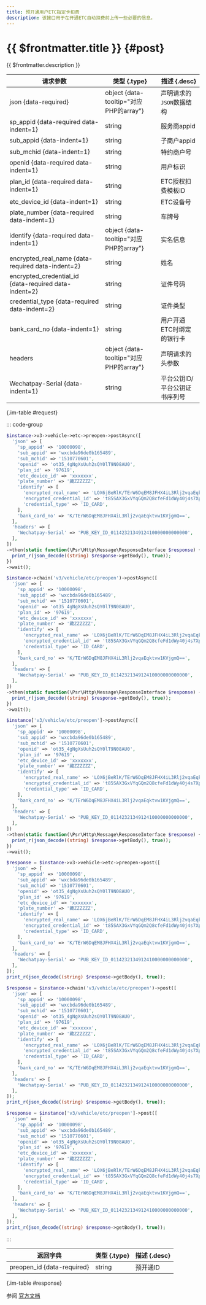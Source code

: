 ```yaml
---
title: 预开通用户ETC指定卡扣费
description: 该接口用于在开通ETC自动扣费前上传一些必要的信息。
---
```


# {{ $frontmatter.title }} {#post}

{{ $frontmatter.description }}

| 请求参数 | 类型 {.type} | 描述 {.desc}
| --- | --- | ---
| json {data-required} | object {data-tooltip="对应PHP的array"} | 声明请求的`JSON`数据结构
| sp_appid {data-required data-indent=1} | string | 服务商appid
| sub_appid {data-indent=1} | string | 子商户appid
| sub_mchid {data-indent=1} | string | 特约商户号
| openid {data-required data-indent=1} | string | 用户标识
| plan_id {data-required data-indent=1} | string | ETC授权扣费模板ID
| etc_device_id {data-indent=1} | string | ETC设备号
| plate_number {data-required data-indent=1} | string | 车牌号
| identify {data-required data-indent=1} | object {data-tooltip="对应PHP的array"} | 实名信息
| encrypted_real_name {data-required data-indent=2} | string | 姓名
| encrypted_credential_id {data-required data-indent=2} | string | 证件号码
| credential_type {data-required data-indent=2} | string | 证件类型
| bank_card_no {data-indent=1} | string | 用户开通ETC时绑定的银行卡
| headers | object {data-tooltip="对应PHP的array"} | 声明请求的头参数
| Wechatpay-Serial {data-indent=1} | string | 平台公钥ID/平台公钥证书序列号

{.im-table #request}

::: code-group

```php [异步纯链式]
$instance->v3->vehicle->etc->preopen->postAsync([
  'json' => [
    'sp_appid' => '10000098',
    'sub_appid' => 'wxcbda96de0b165489',
    'sub_mchid' => '1510770601',
    'openid' => 'ot35_4gNgXsUuh2sQY0lT9N08AU0',
    'plan_id' => '97619',
    'etc_device_id' => 'xxxxxxx',
    'plate_number' => '藏ZZZZZZ',
    'identify' => [
      'encrypted_real_name' => 'LOX6jBeRlK/TErW6DqEM8JFHX4iL3Rlj2vqaEqktvw1KVjgmQ==',
      'encrypted_credential_id' => 't85SAX3GxVYqGQm2Q8cfeFd1dWy40j4s7XpIds8Glw83HG3vN9Q==',
      'credential_type' => 'ID_CARD',
    ],
    'bank_card_no' => 'K/TErW6DqEM8JFHX4iL3Rlj2vqaEqktvw1KVjgmQ==',
  ],
  'headers' => [
    'Wechatpay-Serial' => 'PUB_KEY_ID_0114232134912410000000000000',
  ],
])
->then(static function(\Psr\Http\Message\ResponseInterface $response) {
  print_r(json_decode((string) $response->getBody(), true));
})
->wait();
```

```php [异步声明式]
$instance->chain('v3/vehicle/etc/preopen')->postAsync([
  'json' => [
    'sp_appid' => '10000098',
    'sub_appid' => 'wxcbda96de0b165489',
    'sub_mchid' => '1510770601',
    'openid' => 'ot35_4gNgXsUuh2sQY0lT9N08AU0',
    'plan_id' => '97619',
    'etc_device_id' => 'xxxxxxx',
    'plate_number' => '藏ZZZZZZ',
    'identify' => [
      'encrypted_real_name' => 'LOX6jBeRlK/TErW6DqEM8JFHX4iL3Rlj2vqaEqktvw1KVjgmQ==',
      'encrypted_credential_id' => 't85SAX3GxVYqGQm2Q8cfeFd1dWy40j4s7XpIds8Glw83HG3vN9Q==',
      'credential_type' => 'ID_CARD',
    ],
    'bank_card_no' => 'K/TErW6DqEM8JFHX4iL3Rlj2vqaEqktvw1KVjgmQ==',
  ],
  'headers' => [
    'Wechatpay-Serial' => 'PUB_KEY_ID_0114232134912410000000000000',
  ],
])
->then(static function(\Psr\Http\Message\ResponseInterface $response) {
  print_r(json_decode((string) $response->getBody(), true));
})
->wait();
```

```php [异步属性式]
$instance['v3/vehicle/etc/preopen']->postAsync([
  'json' => [
    'sp_appid' => '10000098',
    'sub_appid' => 'wxcbda96de0b165489',
    'sub_mchid' => '1510770601',
    'openid' => 'ot35_4gNgXsUuh2sQY0lT9N08AU0',
    'plan_id' => '97619',
    'etc_device_id' => 'xxxxxxx',
    'plate_number' => '藏ZZZZZZ',
    'identify' => [
      'encrypted_real_name' => 'LOX6jBeRlK/TErW6DqEM8JFHX4iL3Rlj2vqaEqktvw1KVjgmQ==',
      'encrypted_credential_id' => 't85SAX3GxVYqGQm2Q8cfeFd1dWy40j4s7XpIds8Glw83HG3vN9Q==',
      'credential_type' => 'ID_CARD',
    ],
    'bank_card_no' => 'K/TErW6DqEM8JFHX4iL3Rlj2vqaEqktvw1KVjgmQ==',
  ],
  'headers' => [
    'Wechatpay-Serial' => 'PUB_KEY_ID_0114232134912410000000000000',
  ],
])
->then(static function(\Psr\Http\Message\ResponseInterface $response) {
  print_r(json_decode((string) $response->getBody(), true));
})
->wait();
```

```php [同步纯链式]
$response = $instance->v3->vehicle->etc->preopen->post([
  'json' => [
    'sp_appid' => '10000098',
    'sub_appid' => 'wxcbda96de0b165489',
    'sub_mchid' => '1510770601',
    'openid' => 'ot35_4gNgXsUuh2sQY0lT9N08AU0',
    'plan_id' => '97619',
    'etc_device_id' => 'xxxxxxx',
    'plate_number' => '藏ZZZZZZ',
    'identify' => [
      'encrypted_real_name' => 'LOX6jBeRlK/TErW6DqEM8JFHX4iL3Rlj2vqaEqktvw1KVjgmQ==',
      'encrypted_credential_id' => 't85SAX3GxVYqGQm2Q8cfeFd1dWy40j4s7XpIds8Glw83HG3vN9Q==',
      'credential_type' => 'ID_CARD',
    ],
    'bank_card_no' => 'K/TErW6DqEM8JFHX4iL3Rlj2vqaEqktvw1KVjgmQ==',
  ],
  'headers' => [
    'Wechatpay-Serial' => 'PUB_KEY_ID_0114232134912410000000000000',
  ],
]);
print_r(json_decode((string) $response->getBody(), true));
```

```php [同步声明式]
$response = $instance->chain('v3/vehicle/etc/preopen')->post([
  'json' => [
    'sp_appid' => '10000098',
    'sub_appid' => 'wxcbda96de0b165489',
    'sub_mchid' => '1510770601',
    'openid' => 'ot35_4gNgXsUuh2sQY0lT9N08AU0',
    'plan_id' => '97619',
    'etc_device_id' => 'xxxxxxx',
    'plate_number' => '藏ZZZZZZ',
    'identify' => [
      'encrypted_real_name' => 'LOX6jBeRlK/TErW6DqEM8JFHX4iL3Rlj2vqaEqktvw1KVjgmQ==',
      'encrypted_credential_id' => 't85SAX3GxVYqGQm2Q8cfeFd1dWy40j4s7XpIds8Glw83HG3vN9Q==',
      'credential_type' => 'ID_CARD',
    ],
    'bank_card_no' => 'K/TErW6DqEM8JFHX4iL3Rlj2vqaEqktvw1KVjgmQ==',
  ],
  'headers' => [
    'Wechatpay-Serial' => 'PUB_KEY_ID_0114232134912410000000000000',
  ],
]);
print_r(json_decode((string) $response->getBody(), true));
```

```php [同步属性式]
$response = $instance['v3/vehicle/etc/preopen']->post([
  'json' => [
    'sp_appid' => '10000098',
    'sub_appid' => 'wxcbda96de0b165489',
    'sub_mchid' => '1510770601',
    'openid' => 'ot35_4gNgXsUuh2sQY0lT9N08AU0',
    'plan_id' => '97619',
    'etc_device_id' => 'xxxxxxx',
    'plate_number' => '藏ZZZZZZ',
    'identify' => [
      'encrypted_real_name' => 'LOX6jBeRlK/TErW6DqEM8JFHX4iL3Rlj2vqaEqktvw1KVjgmQ==',
      'encrypted_credential_id' => 't85SAX3GxVYqGQm2Q8cfeFd1dWy40j4s7XpIds8Glw83HG3vN9Q==',
      'credential_type' => 'ID_CARD',
    ],
    'bank_card_no' => 'K/TErW6DqEM8JFHX4iL3Rlj2vqaEqktvw1KVjgmQ==',
  ],
  'headers' => [
    'Wechatpay-Serial' => 'PUB_KEY_ID_0114232134912410000000000000',
  ],
]);
print_r(json_decode((string) $response->getBody(), true));
```

:::

| 返回字典 | 类型 {.type} | 描述 {.desc}
| --- | --- | ---
| preopen_id {data-required}| string | 预开通ID

{.im-table #response}

参阅 [官方文档](https://pay.weixin.qq.com/wiki/doc/apiv3_partner/Offline/apis/chapter4_4_1.shtml)
